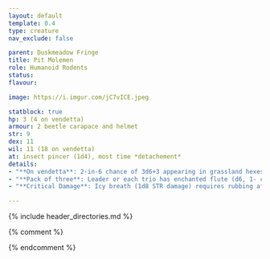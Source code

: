 ```yaml
---
layout: default
template: 0.4
type: creature
nav_exclude: false

parent: Duskmeadow Fringe
title: Pit Molemen
role: Humanoid Rodents
status:
flavour: 

image: https://i.imgur.com/jC7vICE.jpeg

statblock: true
hp: 3 (4 on vendetta)
armour: 2 beetle carapace and helmet
str: 9
dex: 11
wil: 11 (18 on vendetta)
at: insect pincer (1d4), most time *detachement*
details:
- "**On vendetta**: 2-in-6 chance of 3d6+3 appearing in grassland hexes for a vendetta"
- "**Pack of three**: Leader or each trio has enchanted flute (d6, 1- charm, 2- command, 3- blight [reversed bless (141)], 5 to 6- summon and control a swarm of driver ants, rats or fire beetles)"
- "**Critical Damage**: Icy breath (1d8 STR damage) requires rubbing affected area (usually face) to warm it up again"

---
```


{% include header_directories.md %}

{% comment %}

{% endcomment %}
